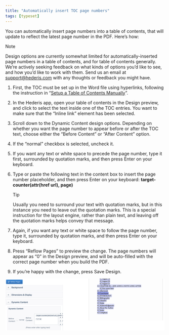 ```yaml
---
title: "Automatically insert TOC page numbers"
tags: [typeset]
---
```

 
<html><body><section data-type="chapter" class="hsecchapter" data-hederis-type="hsecchapter" id="toc-page-numbers" data-pi-attrs="id: toc-page-numbers; data-tags: typeset;" role="doc-chapter" data-tags="typeset" data-author-name=" " data-book-title=" " title="Automatically insert TOC page numbers"><p class="hblkp" data-hederis-type="hblkp" id="pIBv7zFV1">You can automatically insert page numbers into a table of contents, that will update to reflect the latest page number in the PDF. Here&#8217;s how:</p><div class="hwprbox box" data-hederis-type="hwprbox" id="pcp2LkD1J" data-type="sidebar"><p class="hblktype" data-hederis-type="hblktype" id="pwfyix3Ud">Note</p><p class="hblkp" data-hederis-type="hblkp" id="pG6TZpbOI">Design options are currently somewhat limited for automatically-inserted page numbers in a table of contents, and for table of contents generally. We&#8217;re actively seeking feedback on what kinds of options you&#8217;d like to see, and how you&#8217;d like to work with them. Send us an email at <a href="mailto:support@hederis.com" class="hspana" data-hederis-type="hspana" id="phIIr0kRX">support@hederis.com</a> with any thoughts or feedback you might have.</p></div><ol class="hwprnumlist" data-hederis-type="hwprnumlist" id="pSNPsqWk7"><li class="hblkoli" data-hederis-type="hblkoli" id="liQeNSAB3J"><p class="hblkoli" data-hederis-type="hblklip" id="pZe4Q2HmS">First, the TOC must be set up in the Word file using hyperlinks, following the instruction in &#8220;<a href="{% link _docs/setup-a-toc.md %}" class="hspana" data-hederis-type="hspana" id="pVvgpcYDR">Setup a Table of Contents Manually</a>&#8221;.</p></li><li class="hblkoli" data-hederis-type="hblkoli" id="liJzEgWqxq"><p class="hblkoli" data-hederis-type="hblklip" id="pW3i7gCjV">In the Hederis app, open your table of contents in the Design preview, and click to select the text inside one of the TOC entries. You want to make sure that the &#8220;Inline link&#8221; element has been selected.</p></li><li class="hblkoli" data-hederis-type="hblkoli" id="liYNox6eh9"><p class="hblkoli" data-hederis-type="hblklip" id="pmE9C3E5Z">Scroll down to the Dynamic Content design options. Depending on whether you want the page number to appear before or after the TOC text, choose either the &#8220;Before Content&#8221; or &#8220;After Content&#8221; option.</p></li><li class="hblkoli" data-hederis-type="hblkoli" id="libl3Pi798"><p class="hblkoli" data-hederis-type="hblklip" id="pyQQMiR7O">If the &#8220;normal&#8221; checkbox is selected, uncheck it.</p></li><li class="hblkoli" data-hederis-type="hblkoli" id="liz5l5hysm"><p class="hblkoli" data-hederis-type="hblklip" id="p3dhJtorA">If you want any text or white space to precede the page number, type it first, surrounded by quotation marks, and then press Enter on your keyboard.</p></li><li class="hblkoli" data-hederis-type="hblkoli" id="li40aYOFDc"><p class="hblkoli" data-hederis-type="hblklip" id="pheVIYT08">Type or paste the following text in the content box to insert the page number placeholder, and then press Enter on your keyboard: <strong data-hederis-type="hspanstrong" id="pzDETOXkW">target-<strong class="hspanstrong" data-hederis-type="hspanstrong" id="pzuTko8oj">counter(attr(href url), page)</strong></strong></p><div class="hwprbox box" data-hederis-type="hwprbox" id="pzwKGIhch" data-type="sidebar"><p class="hblktype" data-hederis-type="hblktype" id="pxgWeoiWX">Tip</p><p class="hblkp" data-hederis-type="hblkp" id="p9DNkcEqp">Usually you need to surround your text with quotation marks, but in this instance you need to leave out the quotation marks. This is a special instruction for the layout engine, rather than plain text, and leaving off the quotation marks helps convey that message.</p></div></li><li class="hblkoli" data-hederis-type="hblkoli" id="liAjPwcLty"><p class="hblkoli" data-hederis-type="hblklip" id="pmylpG45y">Again, if you want any text or white space to follow the page number, type it, surrounded by quotation marks, and then press Enter on your keyboard.</p></li><li class="hblkoli" data-hederis-type="hblkoli" id="liFjC5AGJP"><p class="hblkoli" data-hederis-type="hblklip" id="plwNCw7dw">Press &#8220;Reflow Pages&#8221; to preview the change. The page numbers will appear as &#8220;0&#8221; in the Design preview, and will be auto-filled with the correct page number when you build the PDF.</p></li><li class="hblkoli" data-hederis-type="hblkoli" id="livB5SvEh1"><p class="hblkoli" data-hederis-type="hblklip" id="ppFxTgt7y">If you&#8217;re happy with the change, press Save Design.</p></li></ol><img data-hederis-type="hblkimg" class="hblkimg" id="pqhjF9KVQ" src="/images/tocpagenum1.png" data-img-src="/images/tocpagenum1.png"/></section></body></html>
